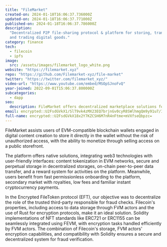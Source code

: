 ```yaml
---
title: "FileMarket"
created-on: 2024-01-18T16:06:37.736000Z
updated-on: 2024-01-18T16:06:37.771000Z
published-on: 2024-01-18T16:06:37.786000Z
description:
  "Decentralized P2P file-sharing protocol & platform for storing, transferring,
  and trading digital goods."
category: finance
tech:
  - filecoin
  - ipfs
image:
  src: /assets/images/filemarket_logo_white.png
website: "https://filemarket.xyz"
repo: "https://github.com/Filemarket-xyz/file-market"
twitter: "https://twitter.com/filemarket_xyz/"
video-url: "https://www.youtube.com/embed/MSOpSJnoFvQ"
year-joined: 2022-09-01T15:06:37.800000Z
subcategories:
  - dapp
seo:
  description: FileMarket offers decentralized marketplace solutions for digital assets.
email: encrypted::U2FsdGVkX1/SlT9vk4zMX23EQ7brjnGv0cyR8SWlhmgQm9y91u7/IwraElAE9IBJ
full-name: encrypted::U2FsdGVkX18x2Y7KZCSH6M7nR4nFtme+mVXfseQbpzc=
---
```


FileMarket assists users of EVM-compatible blockchain wallets engaged in digital content creation to store it directly in the wallet without the risk of unauthorized access, with the ability to monetize through selling access on a public storefront.

The platform offers native solutions, integrating web3 technologies with user-friendly interfaces: content tokenization in EVM networks, secure and perpetual storage in decentralized storages, on-chain peer-to-peer data transfer, and a reward system for activities on the platform. Meanwhile, users benefit from fast permissionless onboarding to the platform, secondary market with royalties, low fees and familiar instant cryptocurrency payments.

In the Encrypted FileToken protocol (EFT), our objective was to decentralize the role of the trusted third-party responsible for fraud checks. Filecoin's properties, including access to data storage through FVM actors and the use of Rust for encryption protocols, make it an ideal solution. Solidity implementations of NFT standards like ERC721 or ERC1155 can be seamlessly integrated using FEVM, with encryption tasks handled efficiently by FVM actors. The combination of Filecoin's storage, FVM actors' encryption capabilities, and compatibility with Solidity ensures a secure and decentralized system for fraud verification.

